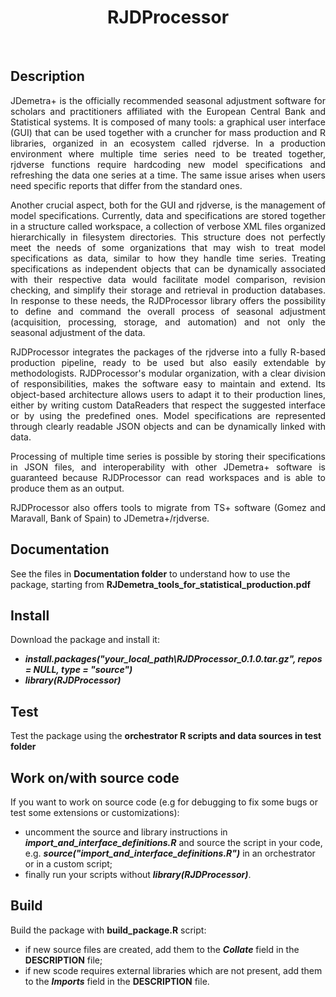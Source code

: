<h1 align="center"><b>RJDProcessor</b></h1>
</br>

<h2><b>Description</b></h1>
<p align="justify">JDemetra+ is the officially recommended seasonal adjustment software for scholars and practitioners affiliated with the European Central Bank and Statistical systems. It is composed of many tools: a graphical user interface (GUI) that can be used together with a cruncher for mass production and R libraries, organized in an ecosystem called rjdverse. In a production environment where multiple time series need to be treated together, rjdverse functions require hardcoding new model specifications and refreshing the data one series at a time. The same issue arises when users need specific reports that differ from the standard ones.</p>

<p align="justify">Another crucial aspect, both for the GUI and rjdverse, is the management of model specifications. Currently, data and specifications are stored together in a structure called workspace, a collection of verbose XML files organized hierarchically in filesystem directories. This structure does not perfectly meet the needs of some organizations that may wish to treat model specifications as data, similar to how they handle time series. Treating specifications as independent objects that can be dynamically associated with their respective data would facilitate model comparison, revision checking, and simplify their storage and retrieval in production databases. In response to these needs, the RJDProcessor library offers the possibility to define and command the overall process of seasonal adjustment (acquisition, processing, storage, and automation) and not only the seasonal adjustment of the data. </p>

<p align="justify">RJDProcessor integrates the packages of the rjdverse into a fully R-based production pipeline, ready to be used but also easily extendable by methodologists. RJDProcessor's modular organization, with a clear division of responsibilities, makes the software easy to maintain and extend. Its object-based architecture allows users to adapt it to their production lines, either by writing custom DataReaders that respect the suggested interface or by using the predefined ones. Model specifications are represented through clearly readable JSON objects and can be dynamically linked with data.</p>

<p align="justify">Processing of multiple time series is possible by storing their specifications in JSON files, and interoperability with other JDemetra+ software is guaranteed because RJDProcessor can read workspaces and is able to produce them as an output.</p>

<p align="justify">RJDProcessor also offers tools to migrate from TS+ software (Gomez and Maravall, Bank of Spain) to JDemetra+/rjdverse.</p>


<h2><b>Documentation</b></h1>

See the files in **Documentation folder** to understand how to use the package, starting from **RJDemetra_tools_for_statistical_production.pdf**

<h2><b>Install</b></h2>

Download the package and install it:
  * **_install.packages("your_local_path\\RJDProcessor_0.1.0.tar.gz", repos = NULL, type = "source")_**
  * **_library(RJDProcessor)_**

<h2><b>Test</b></h2>

Test the package using the **orchestrator R scripts and data sources in test folder**

<h2><b>Work on/with source code</b></h2>

If you want to work on source code (e.g for debugging to fix some bugs or test some extensions or customizations):
  * uncomment the source and library instructions in **_import_and_interface_definitions.R_** and source the script in your code, e.g. **_source("import_and_interface_definitions.R")_** in an orchestrator or in a custom script; 
  * finally run your scripts without **_library(RJDProcessor)_**.

<h2><b>Build</b></h2>

Build the package with **build_package.R** script:
  * if new source files are created, add them to the **_Collate_** field in the **DESCRIPTION** file;
  * if new scode requires external libraries which are not present, add them to the **_Imports_** field in the **DESCRIPTION** file.

